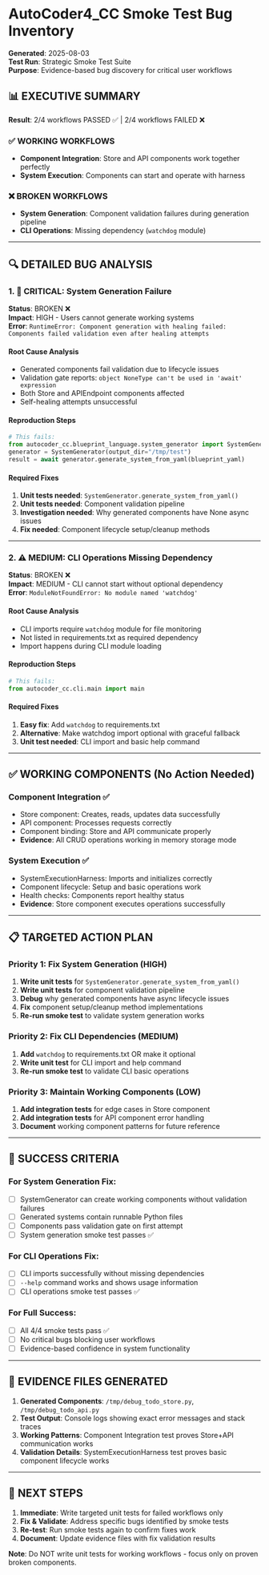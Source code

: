 # AutoCoder4_CC Smoke Test Bug Inventory

**Generated**: 2025-08-03  
**Test Run**: Strategic Smoke Test Suite  
**Purpose**: Evidence-based bug discovery for critical user workflows  

## 📊 EXECUTIVE SUMMARY

**Result**: 2/4 workflows PASSED ✅ | 2/4 workflows FAILED ❌

### ✅ WORKING WORKFLOWS
- **Component Integration**: Store and API components work together perfectly
- **System Execution**: Components can start and operate with harness

### ❌ BROKEN WORKFLOWS  
- **System Generation**: Component validation failures during generation pipeline
- **CLI Operations**: Missing dependency (`watchdog` module)

---

## 🔍 DETAILED BUG ANALYSIS

### 1. 🚨 CRITICAL: System Generation Failure

**Status**: BROKEN ❌  
**Impact**: HIGH - Users cannot generate working systems  
**Error**: `RuntimeError: Component generation with healing failed: Components failed validation even after healing attempts`

#### Root Cause Analysis
- Generated components fail validation due to lifecycle issues
- Validation gate reports: `object NoneType can't be used in 'await' expression` 
- Both Store and APIEndpoint components affected
- Self-healing attempts unsuccessful

#### Reproduction Steps
```python
# This fails:
from autocoder_cc.blueprint_language.system_generator import SystemGenerator
generator = SystemGenerator(output_dir="/tmp/test")
result = await generator.generate_system_from_yaml(blueprint_yaml)
```

#### Required Fixes
1. **Unit tests needed**: `SystemGenerator.generate_system_from_yaml()`
2. **Unit tests needed**: Component validation pipeline 
3. **Investigation needed**: Why generated components have None async issues
4. **Fix needed**: Component lifecycle setup/cleanup methods

---

### 2. ⚠️ MEDIUM: CLI Operations Missing Dependency

**Status**: BROKEN ❌  
**Impact**: MEDIUM - CLI cannot start without optional dependency  
**Error**: `ModuleNotFoundError: No module named 'watchdog'`

#### Root Cause Analysis
- CLI imports require `watchdog` module for file monitoring
- Not listed in requirements.txt as required dependency
- Import happens during CLI module loading

#### Reproduction Steps
```python
# This fails:
from autocoder_cc.cli.main import main
```

#### Required Fixes
1. **Easy fix**: Add `watchdog` to requirements.txt
2. **Alternative**: Make watchdog import optional with graceful fallback
3. **Unit test needed**: CLI import and basic help command

---

## ✅ WORKING COMPONENTS (No Action Needed)

### Component Integration ✅
- Store component: Creates, reads, updates data successfully
- API component: Processes requests correctly  
- Component binding: Store and API communicate properly
- **Evidence**: All CRUD operations working in memory storage mode

### System Execution ✅  
- SystemExecutionHarness: Imports and initializes correctly
- Component lifecycle: Setup and basic operations work
- Health checks: Components report healthy status
- **Evidence**: Store component executes operations successfully

---

## 📋 TARGETED ACTION PLAN

### Priority 1: Fix System Generation (HIGH)
1. **Write unit tests** for `SystemGenerator.generate_system_from_yaml()`
2. **Write unit tests** for component validation pipeline  
3. **Debug** why generated components have async lifecycle issues
4. **Fix** component setup/cleanup method implementations
5. **Re-run smoke test** to validate system generation works

### Priority 2: Fix CLI Dependencies (MEDIUM)  
1. **Add** `watchdog` to requirements.txt OR make it optional
2. **Write unit test** for CLI import and help command
3. **Re-run smoke test** to validate CLI basic operations

### Priority 3: Maintain Working Components (LOW)
1. **Add integration tests** for edge cases in Store component
2. **Add integration tests** for API component error handling  
3. **Document** working component patterns for future reference

---

## 🎯 SUCCESS CRITERIA

### For System Generation Fix:
- [ ] SystemGenerator can create working components without validation failures
- [ ] Generated systems contain runnable Python files  
- [ ] Components pass validation gate on first attempt
- [ ] System generation smoke test passes ✅

### For CLI Operations Fix:
- [ ] CLI imports successfully without missing dependencies
- [ ] `--help` command works and shows usage information
- [ ] CLI operations smoke test passes ✅

### For Full Success:
- [ ] All 4/4 smoke tests pass ✅  
- [ ] No critical bugs blocking user workflows
- [ ] Evidence-based confidence in system functionality

---

## 📝 EVIDENCE FILES GENERATED

1. **Generated Components**: `/tmp/debug_todo_store.py`, `/tmp/debug_todo_api.py`
2. **Test Output**: Console logs showing exact error messages and stack traces
3. **Working Patterns**: Component Integration test proves Store+API communication works
4. **Validation Details**: SystemExecutionHarness test proves basic component lifecycle works

---

## 🔄 NEXT STEPS

1. **Immediate**: Write targeted unit tests for failed workflows only
2. **Fix & Validate**: Address specific bugs identified by smoke tests  
3. **Re-test**: Run smoke tests again to confirm fixes work
4. **Document**: Update evidence files with fix validation results

**Note**: Do NOT write unit tests for working workflows - focus only on proven broken components.